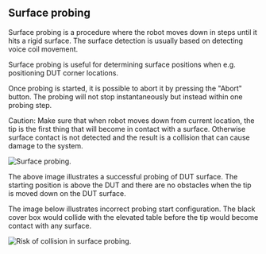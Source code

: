 ## Surface probing

Surface probing is a procedure where the robot moves down in steps until it hits a rigid surface. The surface detection
is usually based on detecting voice coil movement.

Surface probing is useful for determining surface positions when e.g. positioning DUT corner locations.

Once probing is started, it is possible to abort it by pressing the "Abort" button. The probing will not stop instantaneously
but instead within one probing step.

Caution: Make sure that when robot moves down from current location, the tip is the first thing that will become in
contact with a surface. Otherwise surface contact is not detected and the result is a collision that can cause
damage to the system.

![Surface probing.](ui_help_images/surface_probing.jpg "Surface probing.")

The above image illustrates a successful probing of DUT surface. The starting position is above the DUT and
there are no obstacles when the tip is moved down on the DUT surface.

The image below illustrates incorrect probing start configuration. The black cover box would collide with the
elevated table before the tip would become contact with any surface. 

![Risk of collision in surface probing.](ui_help_images/probing_incorrect.jpg "Risk of collision in surface probing.")